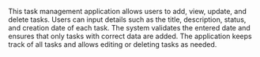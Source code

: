 This task management application allows users to add, view, update, and delete tasks. Users can input details such as the title, description, status, and creation date of each task. The system validates the entered date and ensures that only tasks with correct data are added. The application keeps track of all tasks and allows editing or deleting tasks as needed.
